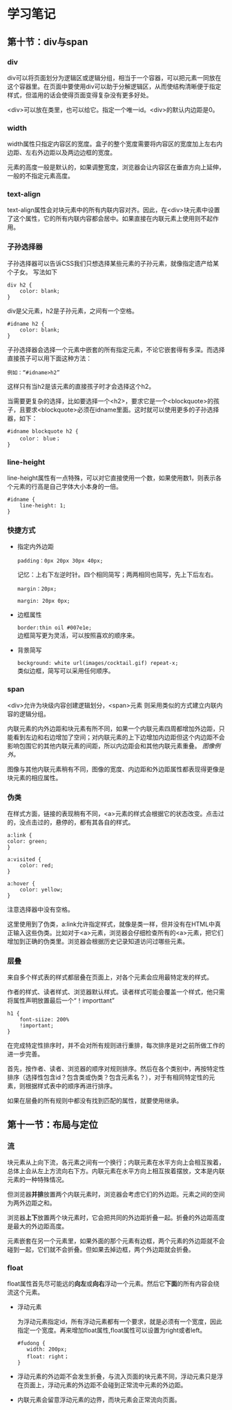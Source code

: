 # 学习笔记
## 第十节：div与span
### div
div可以将页面划分为逻辑区或逻辑分组，相当于一个容器，可以把元素一同放在这个容器里。在页面中要使用div可以助于分解逻辑区，从而使结构清晰便于指定样式，但滥用的话会使得页面变得复杂没有更多好处。  
  
&lt;div&gt;可以放在类里，也可以给它。指定一个唯一id。&lt;div&gt;的默认内边距是0。

### width
width属性只指定内容区的宽度。盒子的整个宽度需要将内容区的宽度加上左右内边距、左右外边距以及两边边框的宽度。  
  
元素的高度一般是默认的，如果调整宽度，浏览器会让内容区在垂直方向上延伸，一般的不指定元素高度。

### text-align
text-align属性会对块元素中的所有内联内容对齐。因此，在&lt;div&gt;块元素中设置了这个属性，它的所有内联内容都会居中。如果直接在内联元素上使用则不起作用。

### 子孙选择器
子孙选择器可以告诉CSS我们只想选择某些元素的子孙元素，就像指定遗产给某个子女。
写法如下
``` 
div h2 {
    color: blank;
}
```
div是父元素，h2是子孙元素，之间有一个空格。
``` 
#idname h2 {
    color: blank;
}
```
子孙选择器会选择一个元素中嵌套的所有指定元素，不论它嵌套得有多深。而选择直接孩子可以用下面这种方法：
```
例如：“#idname>h2”
```
这样只有当h2是该元素的直接孩子时才会选择这个h2。
  
  当需要更复杂的选择，比如要选择一个&lt;h2&gt;，要求它是一个&lt;blockquote&gt;的孩子，且要求&lt;blockquote&gt;必须在idname里面。这时就可以使用更多的子孙选择器，如下：
```
#idname blockquote h2 {
    color： blue；
}
```
### line-height
line-height属性有一点特殊，可以对它直接使用一个数，如果使用数1，则表示各个元素的行高是自己字体大小本身的一倍。
```
#idname {
    line-height: 1;
}
```
### 快捷方式 
* 指定内外边距
  ```
  padding：0px 20px 30px 40px; 
  ```
  记忆：上右下左逆时针。四个相同简写；两两相同也简写，先上下后左右。
  ```
  margin：20px;  

  margin: 20px 0px;
  ```
* 边框属性  

  ```border:thin oil #007e1e;```  
  边框简写更为灵活，可以按照喜欢的顺序来。
* 背景简写  
  
  ```beckground: white url(images/cocktail.gif) repeat-x;```  
  类似边框，简写可以采用任何顺序。
### span
&lt;div&gt;允许为块级内容创建逻辑划分，&lt;span&gt;元素 则采用类似的方式建立内联内容的逻辑分组。  
  
内联元素的内外边距和块元素有所不同，如果一个内联元素四周都增加外边距，只能看到左边和右边增加了空间；对内联元素的上下边增加内边距但这个内边距不会影响包围它的其他内联元素的间距，所以内边距会和其他内联元素重叠。 *图像例外。*
  
图像与其他内联元素稍有不同，图像的宽度、内边距和外边距属性都表现得更像是块元素的相应属性。
### 伪类
在样式方面，链接的表现稍有不同，&lt;a&gt;元素的样式会根据它的状态改变。点击过的，没点击过的，悬停的，都有其各自的样式。
```
a:link {
color: green;
}

a:visited {
    color: red;
}

a:hover {
    color: yellow;
}
```
注意选择器中没有空格。  
  
这里使用到了伪类，a:link允许指定样式，就像是类一样，但并没有在HTML中真正输入这些伪类。比如对于&lt;a&gt;元素，浏览器会仔细检查所有的&lt;a&gt;元素，把它们增加到正确的伪类里。浏览器会根据历史记录知道访问过哪些元素。

### 层叠
来自多个样式表的样式都层叠在页面上，对各个元素会应用最特定发的样式。

作者的样式、读者样式、浏览器默认样式。读者样式可能会覆盖一个样式，他只需将属性声明放置最后一个“！importtant”
```
h1 {
    font-siize: 200%
    !important;
}
```
在完成特定性排序时，并不会对所有规则进行重排，每次排序是对之前所做工作的进一步完善。 
  
  首先，按作者、读者、浏览器的顺序对规则排序。然后在各个类别中，再按特定性排序（选择性包含id？包含类或伪类？包含元素名？），对于有相同特定性的元素，则根据样式表中的顺序再进行排序。   
    
如果在层叠的所有规则中都没有找到匹配的属性，就要使用继承。

## 第十一节：布局与定位
### 流
块元素从上向下流，各元素之间有一个换行；内联元素在水平方向上会相互挨着，总体上会从左上方流向右下方。内联元素在水平方向上相互挨着摆放，文本是内联元素的一种特殊情况。  
  
但浏览器**并排**放置两个内联元素时，浏览器会考虑它们的外边距。元素之间的空间为两外边距之和。  
  
浏览器**上下**放置两个块元素时，它会把共同的外边距折叠一起。折叠的外边距高度是最大的外边距高度。

元素嵌套在另一个元素里，如果外面的那个元素有边框，两个元素的外边距就不会碰到一起，它们就不会折叠。但如果去掉边框，两个外边距就会折叠。
### float
float属性首先尽可能远的**向左**或**向右**浮动一个元素。然后它**下面**的所有内容会绕流这个元素。
* 浮动元素  
    
  为浮动元素指定id，所有浮动元素都有一个要求，就是必须有一个宽度，因此指定一个宽度。再来增加float属性,float属性可以设置为right或者left。
  ```
  #fudong {
     width: 200px;
     float: right；
  }
  ```
* 浮动元素的外边距不会发生折叠，与流入页面的块元素不同，浮动元素只是浮在页面上，浮动元素的外边距不会碰到正常流中元素的外边距。
* 内联元素会留意浮动元素的边界，而块元素会正常流向页面。
    



